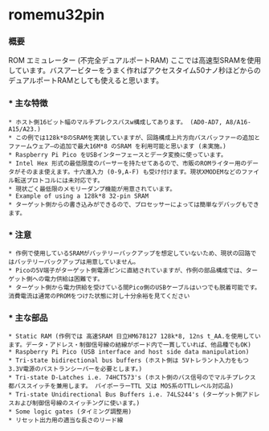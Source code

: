 # romemu32pin
### 概要
ROM エミュレーター (不完全デュアルポートRAM)
ここでは高速型SRAMを使用しています。バスアービターをうまく作ればアクセスタイム50ナノ秒ほどからのデュアルポートRAMとしても使えると思います。
### * 主な特徴
    * ホスト側16ビット幅のマルチプレクスバスw構成してあります。 (AD0-AD7, A8/A16-A15/A23.)
    * この例では128k*8のSRAMを実装していますが、回路構成上片方向バスバッファーの追加とファームウェア―の追加で最大16M*8 のSRAM を利用可能と思います (未実施。)
    * Raspberry Pi Pico をUSBインターフェースとデータ変換に使っています。
    * Intel Hex 形式の最低限度のパーサーを持たせてあるので、市販のROMライター用のデータがそのまま使えます。十六進入力 (0-9,A-F) も受け付けます。現状XMODEMなどのファイル転送プロトコルには未対応です。
    * 現状ごく最低限のメモリーダンプ機能が用意されています。
    * Example of using a 128k*8 32-pin SRAM
    * ターゲット側からの書き込みができるので、プロセッサーによっては簡単なデバッグもできます。 
### * 注意
    * 作例で使用しているSRAMがバッテリーバックアップを想定していないため、現状の回路ではバッテリーバックアップは用意していません。
    * Picoの5V端子がターゲット側電源ピンに直結されていますが、作例の部品構成では、ターゲット側への電力供給は困難です。
    * ターゲット側から電力供給を受けている間Pico側のUSBケーブルはいつでも脱着可能です。消費電流は通常のPROMをつけた状態に対し十分余裕を見てください
   
### * 主な部品
    * Static RAM (作例では 高速SRAM 日立HM678127 128k*8, 12ns t_AA.を使用しています。データ・アドレス・制御信号線の結線がボード内で一貫していれば、他品種でもOK) 
    * Raspberry Pi Pico (USB interface and host side data manipulation)
    * Tri-state bidirectional bus buffers (ホスト側は 5Vトレラント入力をもつ3.3V電源のバストランシーバーを必要とします。) 
    * Tri-state D-Latches i.e. 74HCT573's (ホスト側のバス信号のでマルチプレクス都バススイッチを兼用します。 バイポーラーTTL 又は MOS系のTTLレベル対応品)
    * Tri-state Unidirectional Bus Buffers i.e. 74LS244's (ターゲット側アドレスおよび制御信号線のスイッチングに使います。)
    * Some logic gates (タイミング調整用)
    * リセット出力用の適当な長さのリード線
